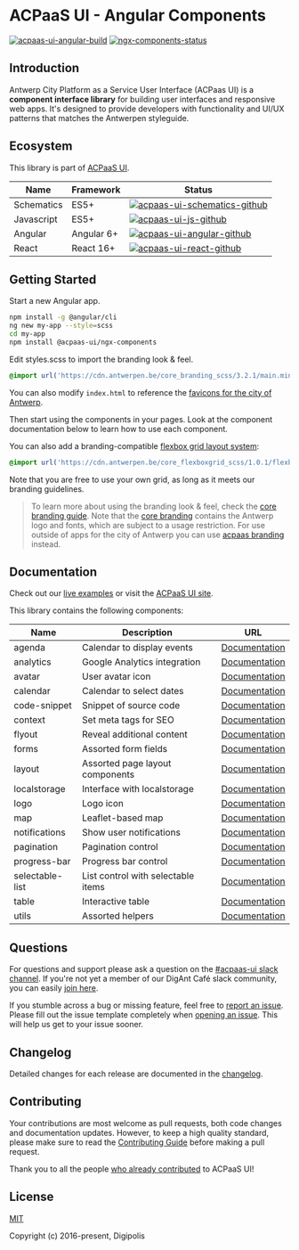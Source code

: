 # ACPaaS UI - Angular Components

[![acpaas-ui-angular-build]][acpaas-ui-angular-travis]
[![ngx-components-status]][ngx-components-package]

## Introduction

Antwerp City Platform as a Service User Interface (ACPaas UI) is a **component interface library** for building user interfaces and responsive web apps. It's designed to provide developers with functionality and UI/UX patterns that matches the Antwerpen styleguide.

## Ecosystem

This library is part of [ACPaaS UI][acpaas-ui].

| Name              | Framework  | Status  |
| ----------------- | ---------- | ------- |
| Schematics        | ES5+       | [![acpaas-ui-schematics-github]][acpaas-ui-schematics] |
| Javascript        | ES5+       | [![acpaas-ui-js-github]][acpaas-ui-js] |
| Angular           | Angular 6+ | [![acpaas-ui-angular-github]][acpaas-ui-angular] |
| React             | React 16+  | [![acpaas-ui-react-github]][acpaas-ui-react] |

## Getting Started

Start a new Angular app.

```sh
npm install -g @angular/cli
ng new my-app --style=scss
cd my-app
npm install @acpaas-ui/ngx-components
```

Edit styles.scss to import the branding look & feel.

```scss
@import url('https://cdn.antwerpen.be/core_branding_scss/3.2.1/main.min.css');
```

You can also modify `index.html` to reference the [favicons for the city of Antwerp][branding-favicons].

Then start using the components in your pages. Look at the component documentation below to learn how to use each component.

You can also add a branding-compatible [flexbox grid layout system][flexboxgrid]:

```scss
@import url('https://cdn.antwerpen.be/core_flexboxgrid_scss/1.0.1/flexboxgrid.min.css');
```

Note that you are free to use your own grid, as long as it meets our branding guidelines.

> To learn more about using the branding look & feel, check the [core branding guide][branding-core-guide]. Note that the [core branding][branding-core] contains the Antwerp logo and fonts, which are subject to a usage restriction. For use outside of apps for the city of Antwerp you can use [acpaas branding][branding-acpaas] instead.

## Documentation

Check out our [live examples][acpaas-ui-angular-styleguide] or visit the [ACPaaS UI site][acpaas-ui].

This library contains the following components:

| Name           | Description                              | URL                                                       |
| -------------- | ---------------------------------------- | --------------------------------------------------------- |
| agenda         | Calendar to display events               | [Documentation](./packages/agenda/lib/README.md)              |
| analytics      | Google Analytics integration             | [Documentation](./packages/analytics/lib/README.md)           |
| avatar         | User avatar icon                         | [Documentation](./packages/avatar/lib/README.md)              |
| calendar       | Calendar to select dates                 | [Documentation](./packages/calendar/lib/README.md)            |
| code-snippet   | Snippet of source code                   | [Documentation](./packages/code-snippet/lib/README.md)        |
| context        | Set meta tags for SEO                    | [Documentation](./packages/context/lib/README.md)             |
| flyout         | Reveal additional content                | [Documentation](./packages/flyout/lib/README.md)              |
| forms          | Assorted form fields                     | [Documentation](./packages/forms/lib/README.md)               |
| layout         | Assorted page layout components          | [Documentation](./packages/layout/lib/README.md)              |
| localstorage   | Interface with localstorage              | [Documentation](./packages/localstorage/lib/README.md)        |
| logo           | Logo icon                                | [Documentation](./packages/logo/lib/README.md)                |
| map            | Leaflet-based map                        | [Documentation](./packages/map/lib/README.md)                 |
| notifications  | Show user notifications                  | [Documentation](./packages/notifications/lib/README.md)       |
| pagination     | Pagination control                       | [Documentation](./packages/pagination/lib/README.md)          |
| progress-bar   | Progress bar control                     | [Documentation](./packages/progress-bar/lib/README.md)        |
| selectable-list| List control with selectable items       | [Documentation](./packages/selectable-list/lib/README.md)     |
| table          | Interactive table                        | [Documentation](./packages/table/lib/README.md)               |
| utils          | Assorted helpers                         | [Documentation](./packages/utils/lib/README.md)               |

## Questions

For questions and support please ask a question on the [#acpaas-ui slack channel][acpaas-ui-slack]. If you're not yet a member of our DigAnt Café slack community, you can easily [join here](https://digantcafe-slack.digipolis.be).

If you stumble across a bug or missing feature, feel free to [report an issue][acpaas-ui-angular-issues]. Please fill out the issue template completely when [opening an issue][acpaas-ui-angular-issues]. This will help us get to your issue sooner.

## Changelog

Detailed changes for each release are documented in the [changelog](./CHANGELOG.md).

## Contributing

Your contributions are most welcome as pull requests, both code changes and documentation updates. However, to keep a high quality standard, please make sure to read the [Contributing Guide](./CONTRIBUTING.md) before making a pull request.

Thank you to all the people [who already contributed][acpaas-ui-angular-contributors] to ACPaaS UI!

## License

[MIT](./LICENSE.md)

Copyright (c) 2016-present, Digipolis

<!-- Generic Links -->
[acpaas-ui]: https://acpaas-ui.digipolis.be
[acpaas-ui-slack]: https://digantcafe.slack.com/messages/CDDLYJU65/
[flexboxgrid]: https://github.com/a-ui/core_flexboxgrid_scss

<!-- Travis -->
[acpaas-ui-angular-build]: https://img.shields.io/travis/digipolisantwerp/acpaas-ui_angular.svg
[acpaas-ui-angular-travis]: https://travis-ci.org/digipolisantwerp/acpaas-ui_angular

<!-- Github links -->

<!-- Github URL -->
[acpaas-ui-schematics]: https://github.com/digipolisantwerp/acpaas-ui_schematics
[acpaas-ui-js]: https://github.com/digipolisantwerp/acpaas-ui_js
[acpaas-ui-angular]: https://github.com/digipolisantwerp/acpaas-ui_angular
[acpaas-ui-angular-styleguide]: https://digipolisantwerp.github.io/acpaas-ui_angular
[acpaas-ui-angular-issues]: https://github.com/digipolisantwerp/acpaas-ui_angular/issues
[acpaas-ui-angular-contributors]: https://github.com/digipolisantwerp/acpaas-ui_angular/graphs/contributors
[acpaas-ui-react]: https://github.com/digipolisantwerp/acpaas-ui_react
[branding-core]: https://github.com/a-ui/core_branding_scss
[branding-core-guide]: https://a-ui.github.io/core_branding_scss/
[branding-acpaas]: https://github.com/a-ui/acpaas_branding_scss
[branding-favicons]: https://github.com/a-ui/core_branding_favicons

<!-- Github Version Badge -->
[acpaas-ui-schematics-github]: https://img.shields.io/github/package-json/v/digipolisantwerp/acpaas-ui_schematics.svg
[acpaas-ui-angular-github]: https://img.shields.io/github/package-json/v/digipolisantwerp/acpaas-ui_angular.svg
[acpaas-ui-js-github]: https://img.shields.io/github/package-json/v/digipolisantwerp/acpaas-ui_js.svg
[acpaas-ui-react-github]: https://img.shields.io/github/package-json/v/digipolisantwerp/acpaas-ui_react.svg

<!-- NPM Package links -->
[ngx-components-package]: https://www.npmjs.com/package/@acpaas-ui/ngx-components

<!-- NPM Version Badge -->
[ngx-components-status]: https://img.shields.io/npm/v/@acpaas-ui/ngx-components.svg
